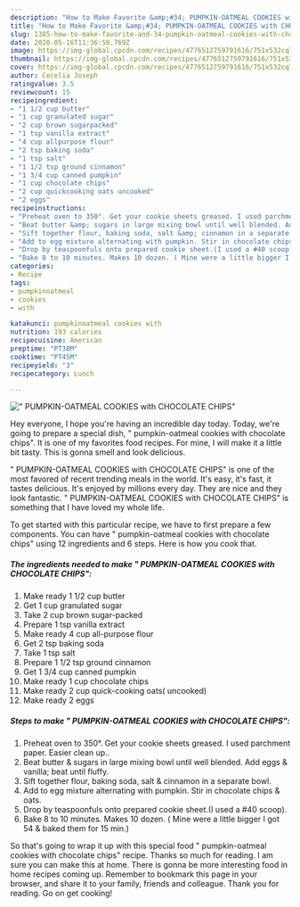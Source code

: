 ```yaml
---
description: "How to Make Favorite &amp;#34; PUMPKIN-OATMEAL COOKIES with CHOCOLATE CHIPS&amp;#34;"
title: "How to Make Favorite &amp;#34; PUMPKIN-OATMEAL COOKIES with CHOCOLATE CHIPS&amp;#34;"
slug: 1385-how-to-make-favorite-and-34-pumpkin-oatmeal-cookies-with-chocolate-chips-and-34
date: 2020-05-16T11:36:50.769Z
image: https://img-global.cpcdn.com/recipes/4776512759791616/751x532cq70/pumpkin-oatmeal-cookies-with-chocolate-chips-recipe-main-photo.jpg
thumbnail: https://img-global.cpcdn.com/recipes/4776512759791616/751x532cq70/pumpkin-oatmeal-cookies-with-chocolate-chips-recipe-main-photo.jpg
cover: https://img-global.cpcdn.com/recipes/4776512759791616/751x532cq70/pumpkin-oatmeal-cookies-with-chocolate-chips-recipe-main-photo.jpg
author: Cecelia Joseph
ratingvalue: 3.5
reviewcount: 15
recipeingredient:
- "1 1/2 cup butter"
- "1 cup granulated sugar"
- "2 cup brown sugarpacked"
- "1 tsp vanilla extract"
- "4 cup allpurpose flour"
- "2 tsp baking soda"
- "1 tsp salt"
- "1 1/2 tsp ground cinnamon"
- "1 3/4 cup canned pumpkin"
- "1 cup chocolate chips"
- "2 cup quickcooking oats uncooked"
- "2 eggs"
recipeinstructions:
- "Preheat oven to 350°. Get your cookie sheets greased. I used parchment paper. Easier clean up.."
- "Beat butter &amp; sugars in large mixing bowl until well blended. Add eggs &amp; vanilla; beat until fluffy."
- "Sift together flour, baking soda, salt &amp; cinnamon in a separate bowl."
- "Add to egg mixture alternating with pumpkin. Stir in chocolate chips &amp; oats."
- "Drop by teaspoonfuls onto prepared cookie sheet.(I used a #40 scoop)."
- "Bake 8 to 10 minutes. Makes 10 dozen. ( Mine were a little bigger I got 54 &amp; baked them for 15 min.)"
categories:
- Recipe
tags:
- pumpkinoatmeal
- cookies
- with

katakunci: pumpkinoatmeal cookies with 
nutrition: 193 calories
recipecuisine: American
preptime: "PT38M"
cooktime: "PT45M"
recipeyield: "3"
recipecategory: Lunch

---
```



![&#34; PUMPKIN-OATMEAL COOKIES with CHOCOLATE CHIPS&#34;](https://img-global.cpcdn.com/recipes/4776512759791616/751x532cq70/pumpkin-oatmeal-cookies-with-chocolate-chips-recipe-main-photo.jpg)

Hey everyone, I hope you're having an incredible day today. Today, we're going to prepare a special dish, &#34; pumpkin-oatmeal cookies with chocolate chips&#34;. It is one of my favorites food recipes. For mine, I will make it a little bit tasty. This is gonna smell and look delicious.



&#34; PUMPKIN-OATMEAL COOKIES with CHOCOLATE CHIPS&#34; is one of the most favored of recent trending meals in the world. It's easy, it's fast, it tastes delicious. It's enjoyed by millions every day. They are nice and they look fantastic. &#34; PUMPKIN-OATMEAL COOKIES with CHOCOLATE CHIPS&#34; is something that I have loved my whole life.


To get started with this particular recipe, we have to first prepare a few components. You can have &#34; pumpkin-oatmeal cookies with chocolate chips&#34; using 12 ingredients and 6 steps. Here is how you cook that.

<!--inarticleads1-->

##### The ingredients needed to make &#34; PUMPKIN-OATMEAL COOKIES with CHOCOLATE CHIPS&#34;:

1. Make ready 1 1/2 cup butter
1. Get 1 cup granulated sugar
1. Take 2 cup brown sugar-packed
1. Prepare 1 tsp vanilla extract
1. Make ready 4 cup all-purpose flour
1. Get 2 tsp baking soda
1. Take 1 tsp salt
1. Prepare 1 1/2 tsp ground cinnamon
1. Get 1 3/4 cup canned pumpkin
1. Make ready 1 cup chocolate chips
1. Make ready 2 cup quick-cooking oats( uncooked)
1. Make ready 2 eggs




<!--inarticleads2-->

##### Steps to make &#34; PUMPKIN-OATMEAL COOKIES with CHOCOLATE CHIPS&#34;:

1. Preheat oven to 350°. Get your cookie sheets greased. I used parchment paper. Easier clean up..
1. Beat butter &amp; sugars in large mixing bowl until well blended. Add eggs &amp; vanilla; beat until fluffy.
1. Sift together flour, baking soda, salt &amp; cinnamon in a separate bowl.
1. Add to egg mixture alternating with pumpkin. Stir in chocolate chips &amp; oats.
1. Drop by teaspoonfuls onto prepared cookie sheet.(I used a #40 scoop).
1. Bake 8 to 10 minutes. Makes 10 dozen. ( Mine were a little bigger I got 54 &amp; baked them for 15 min.)




So that's going to wrap it up with this special food &#34; pumpkin-oatmeal cookies with chocolate chips&#34; recipe. Thanks so much for reading. I am sure you can make this at home. There is gonna be more interesting food in home recipes coming up. Remember to bookmark this page in your browser, and share it to your family, friends and colleague. Thank you for reading. Go on get cooking!
